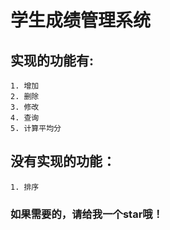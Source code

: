 # 学生成绩管理系统
## 实现的功能有:<br>
    1. 增加
    2. 删除
    3. 修改
    4. 查询
    5. 计算平均分
## 没有实现的功能：<br>
    1. 排序
### 如果需要的，请给我一个star哦！
